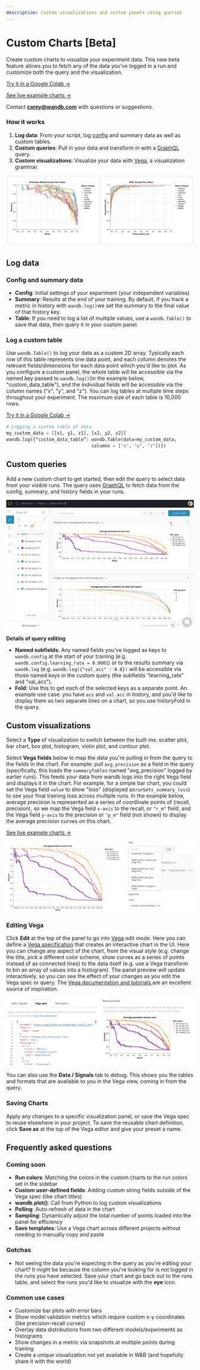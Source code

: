 ```yaml
---
description: Custom visualizations and custom panels using queries
---
```


# Custom Charts \[Beta\]

Create custom charts to visualize your experiment data. This new beta feature allows you to fetch any of the data you've logged in a run and customize both the query and the visualization.

[Try it in a Google Colab →](http://bit.ly/custom-charts-colab)

[See live example charts →](https://app.wandb.ai/demo-team/custom-charts/reports/Custom-Charts--VmlldzoyMTk5MDc)

Contact **carey@wandb.com** with questions or suggestions.

### How it works

1. **Log data**: From your script, log [config](../../../library/config.md) and summary data as well as custom tables.
2. **Custom queries**: Pull in your data and transform in with a [GraphQL](https://graphql.org/) query.
3. **Custom visualizations**: Visualize your data with [Vega](https://vega.github.io/vega/), a visualization grammar. 

![](../../../.gitbook/assets/pr-roc.png)

## Log data

### **Config and summary data**

* **Config**: Initial settings of your experiment \(your independent variables\)
* **Summary**: Results at the end of your training. By default, if you track a metric in history with `wandb.log()`we set the summary to the final value of that history key.
* **Table**: If you need to log a list of multiple values, use a `wandb.Table()` to save that data, then query it in your custom panel. 

### **Log a custom table**

Use `wandb.Table()` to log your data as a custom 2D array. Typically each row of this table represents one data point, and each column denotes the relevant fields/dimensions for each data point which you'd like to plot. As you configure a custom panel, the whole table will be accessible via the named key passed to `wandb.log()`\(in the example below, "custom\_data\_table"\), and the individual fields will be accessible via the column names \("x", "y", and "z"\). You can log tables at multiple time steps throughout your experiment. The maximum size of each table is 10,000 rows. 

[Try it in a Google Colab →](http://bit.ly/custom-charts-colab)

```python
# Logging a custom table of data
my_custom_data = [[x1, y1, z1], [x2, y2, z2]]
wandb.log({“custom_data_table”: wandb.Table(data=my_custom_data,
                                columns = ["x", "y", "z"])})
```

## Custom queries

Add a new custom chart to get started, then edit the query to select data from your visible runs. The query uses [GraphQL](https://graphql.org/) to fetch data from the config, summary, and history fields in your runs.

![Add a new custom chart, then edit the query](../../../.gitbook/assets/2020-08-28-06.42.40.gif)

**Details of query editing**

* **Named subfields**: Any named fields you've logged as keys to `wandb.config` at the start of your training \(e.g. `wandb.config.learning_rate = 0.0001`\) or to the results summary via `wandb.log` \(e.g. `wandb.log({"val_acc" : 0.8})` will be accessible via those named keys in the custom query \(the subfields "learning\_rate" and "val\_acc"\).
* **Fold**: Use this to get each of the selected keys as a separate point. An example use case: you have `acc` and `val_acc` in history, and you'd like to display them as two separate lines on a chart, so you use historyFold in the query.

## Custom visualizations

Select a **Type** of visualization to switch between the built-ins: scatter plot, bar chart, box plot, histogram, violin plot, and contour plot. 

Select **Vega fields** below to map the data you're pulling in from the query to the fields in the chart. For example: pull `avg_precision` as a field in the query \(specifically, this loads the `summaryTables` named "avg\_precision" logged by earlier runs\). This feeds your data from wandb logs into the right Vega field and displays it in the chart. For example, for a simple bar chart, you could set the Vega field `value` to show "loss" \(displayed as`runSets_summary_loss`\) to see your final training loss across multiple runs. In the example below, average precision is represented as a series of coordinate points of \(recall, precision\), so we map the Vega field `x-axis` to the recall, or `"r_m"` field, and the Vega field `y-axis` to the precision or `"p_m"` field \(not shown\) to display the average precision curves on this chart.

[See live example charts →](https://app.wandb.ai/demo-team/custom-charts/reports/Custom-Charts--VmlldzoyMTk5MDc)

![Dropdown list of type options](../../../.gitbook/assets/screen-shot-2020-08-28-at-7.00.02-am.png)

### Editing Vega

Click **Edit** at the top of the panel to go into [Vega](https://vega.github.io/vega/) edit mode. Here you can define a [Vega specification](https://vega.github.io/vega/docs/specification/) that creates an interactive chart in the UI. Here you can change any aspect of the chart, from the visual style \(e.g. change the title, pick a different color scheme, show curves as a series of points instead of as connected lines\) to the data itself \(e.g. use a Vega transform to bin an array of values into a histogram\). The panel preview will update interactively, so you can see the effect of your changes as you edit the Vega spec or query. The [Vega documentation and tutorials ](https://vega.github.io/vega/)are an excellent source of inspiration. 

![Edit the Vega specification on the left and preview the chart on the right](../../../.gitbook/assets/screen-shot-2020-08-28-at-7.04.32-am.png)

You can also use the **Data / Signals** tab to debug. This shows you the tables and formats that are available to you in the Vega view, coming in from the query.

### Saving Charts

Apply any changes to a specific visualization panel, or save the Vega spec to reuse elsewhere in your project. To save the reusable chart definition, click **Save as** at the top of the Vega editor and give your preset a name. 

## Frequently asked questions

### Coming soon

* **Run colors**: Matching the colors in the custom charts to the run colors set in the sidebar
* **Custom user-defined fields**: Adding custom string fields outside of the Vega spec \(like chart titles\)
* **wandb.plot\(\)**: Call from Python to log custom visualizations
* **Polling**: Auto-refresh of data in the chart
* **Sampling**: Dynamically adjust the total number of points loaded into the panel for efficiency
* **Save templates**: Use a Vega chart across different projects without needing to manually copy and paste

### Gotchas

* Not seeing the data you're expecting in the query as you're editing your chart? It might be because the column you're looking for is not logged in the runs you have selected. Save your chart and go back out to the runs table, and select the runs you'd like to visualize with the **eye** icon.

### Common use cases

* Customize bar plots with error bars
* Show model validation metrics which require custom x-y coordinates \(like precision-recall curves\)
* Overlay data distributions from two different models/experiments as histograms
* Show changes in a metric via snapshots at multiple points during training
* Create a unique visualization not yet available in W&B \(and hopefully share it with the world\) 

